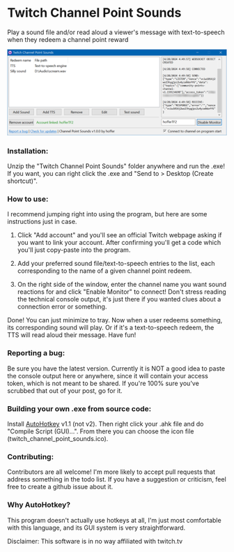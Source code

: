 # Twitch Channel Point Sounds

Play a sound file and/or read aloud a viewer's message with text-to-speech when they redeem a channel point reward

![GUI Screenshot](GUI_Screenshot.png?raw=true)

### Installation:
Unzip the "Twitch Channel Point Sounds" folder anywhere and run the .exe! If you want, you can right click the .exe and "Send to > Desktop (Create shortcut)".

### How to use: 

I recommend jumping right into using the program, but here are some instructions just in case.

1. Click "Add account" and you'll see an official Twitch webpage asking if you want to link your account. After confirming you'll get a code which you'll just copy-paste into the program.

2. Add your preferred sound file/text-to-speech entries to the list, each corresponding to the name of a given channel point redeem.

3. On the right side of the window, enter the channel name you want sound reactions for and click "Enable Monitor" to connect! Don't stress reading the technical console output, it's just there if you wanted clues about a connection error or something.

Done! You can just minimize to tray. Now when a user redeems something, its corresponding sound will play. Or if it's a text-to-speech redeem, the TTS will read aloud their message. Have fun!

### Reporting a bug:

Be sure you have the latest version. Currently it is NOT a good idea to paste the console output here or anywhere, since it will contain your access token, which is not meant to be shared. If you're 100% sure you've scrubbed that out of your post, go for it.

### Building your own .exe from source code:
Install [AutoHotkey](https://www.autohotkey.com) v1.1 (not v2). Then right click your .ahk file and do "Compile Script (GUI)...". From there you can choose the icon file (twitch_channel_point_sounds.ico).

### Contributing:

Contributors are all welcome! I'm more likely to accept pull requests that address something in the todo list. If you have a suggestion or criticism, feel free to create a github issue about it.

### Why AutoHotkey?

This program doesn't actually use hotkeys at all, I'm just most comfortable with this language, and its GUI system is very straightforward.

Disclaimer: This software is in no way affiliated with twitch.tv

